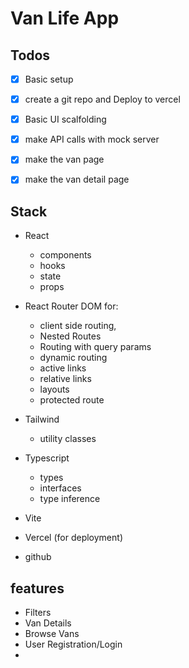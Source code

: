 # Van Life App


## Todos
- [x] Basic setup
- [x] create a git repo and Deploy to vercel
- [x] Basic UI scalfolding 
- [x] make API calls with mock server
- [x] make the van page
- [x] make the van detail page


## Stack
- React
    - components
    - hooks
    - state
    - props
    
- React Router DOM for:
    - client side routing, 
    - Nested Routes
    - Routing with query params
    - dynamic routing
    - active links
    - relative links
    - layouts
    - protected route
- Tailwind
    - utility classes
- Typescript
    - types
    - interfaces
    - type inference
- Vite
- Vercel (for deployment)
- github

## features
- Filters
- Van Details
- Browse Vans
- User Registration/Login
- 

